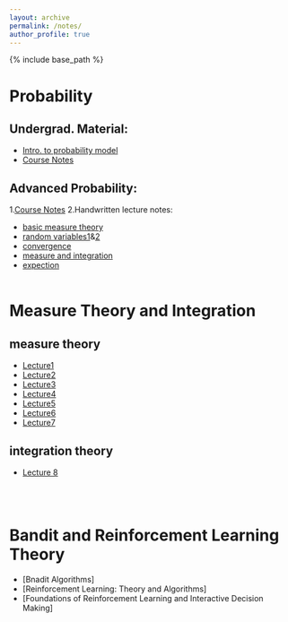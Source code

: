 ```yaml
---
layout: archive
permalink: /notes/
author_profile: true
---
```


{% include base_path %}

# Probability
## Undergrad. Material:<br/>
* [Intro. to probability model](/files/introduction-to-probability-model.pdf)
* [Course Notes](files/MATH356-Probability.pdf)
## Advanced Probability:<br/>
1.[Course Notes](/files/prob_notes.pdf)
2.Handwritten lecture notes:
* [basic measure theory](/files/measuretheory.pdf)
* [random variables1](/files/randomvariables_1-11.pdf)&[2](/files/randomvariables_12-16.pdf)
* [convergence](/files/convergenceintegrationexpection_1-6.pdf)
* [measure and integration](/files/convergenceintegrationexpection_7-15.pdf)
* [expection](/files/convergenceintegrationexpection_16-26.pdf)
<br/><br/>

# Measure Theory and Integration
## measure theory
* [Lecture1](/files/Lecture1.pdf)
* [Lecture2](/files/Lecture2.pdf)
* [Lecture3](/files/Lecture3.pdf)
* [Lecture4](/files/Lecture4.pdf)
* [Lecture5](/files/Lecture5.pdf)
* [Lecture6](/files/Lecture6.pdf)
* [Lecture7](/files/Lecture7.pdf)
## integration theory
* [Lecture 8](/files/Lecture_8.pdf)

<br/><br/>

# Bandit and Reinforcement Learning Theory
* [Bnadit Algorithms]
* [Reinforcement Learning: Theory and Algorithms]
* [Foundations of Reinforcement Learning and Interactive Decision Making]

